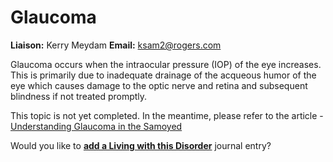 Glaucoma
========

**Liaison:** Kerry Meydam **Email:** <ksam2@rogers.com>



Glaucoma occurs when the intraocular pressure (IOP) of the eye
increases. This is primarily due to inadequate drainage of the acqueous
humor of the eye which causes damage to the optic nerve and retina and
subsequent blindness if not treated promptly.

This topic is not yet completed.  In the meantime, please refer to the
article - [Understanding Glaucoma in the
Samoyed](http://www.realdogsrealpeople.com/understanding-glaucoma-in-the-samoyed)





Would you like to **[add a Living with this
Disorder](glaucoma/addliving_form.html)** journal entry?
